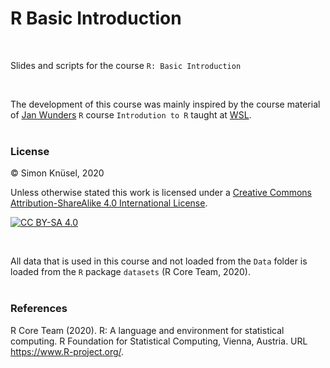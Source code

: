 # R Basic Introduction

<br>

Slides and scripts for the course `R: Basic Introduction`

<br>

The development of this course was mainly inspired by the course material of
[Jan Wunders](https://wunder.co.nz/) `R` course `Introdution to R` taught at 
[WSL](https://www.wsl.ch/en.html).
<br><br>


### License
© Simon Knüsel, 2020

Unless otherwise stated this work is licensed under a 
[Creative Commons Attribution-ShareAlike 4.0 International License][cc-by-sa].

[![CC BY-SA 4.0][cc-by-sa-shield]][cc-by-sa]  

[cc-by-sa]: http://creativecommons.org/licenses/by-sa/4.0/  
[cc-by-sa-shield]: https://img.shields.io/badge/License-CC%20BY--SA%204.0-lightgrey.svg  
<br>

All data that is used in this course and not loaded from the `Data` folder 
is loaded  from the `R` package `datasets` (R Core Team, 2020).
<br><br>

### References
R Core Team (2020). R: A language and environment for statistical computing. 
  R Foundation for Statistical Computing, Vienna, Austria. 
  URL https://www.R-project.org/.


